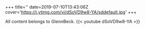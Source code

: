 +++
title=''
date=2019-07-10T13:43:06Z
cover='https://i.ytimg.com/vi/dSoVD9w8-YA/sddefault.jpg'
+++

All content belongs to GlennBeck.
{{< youtube dSoVD9w8-YA >}}
